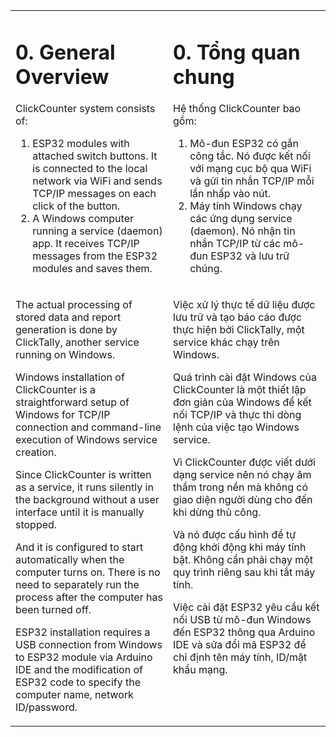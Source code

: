 <table style="border-style: none">
<tr style="border-style: none">
<td valign="top" width="50%" style="border-style: none">

# 0. General Overview

ClickCounter system consists of:

1. ESP32 modules with attached switch buttons. It is connected to the local network via WiFi and sends TCP/IP messages on each click of the button.
2. A Windows computer running a service (daemon) app. It receives TCP/IP messages from the ESP32 modules and saves them.

</td>
<td valign="top" width="50%" style="border-style: none">

# 0. Tổng quan chung

Hệ thống ClickCounter bao gồm:

1. Mô-đun ESP32 có gắn công tắc. Nó được kết nối với mạng cục bộ qua WiFi và gửi tin nhắn TCP/IP mỗi lần nhấp vào nút.
2. Máy tính Windows chạy các ứng dụng service (daemon). Nó nhận tin nhắn TCP/IP từ các mô-đun ESP32 và lưu trữ chúng.

</td>
</tr>
<tr style="border-style: none">
<td valign="top" width="50%" style="border-style: none">

The actual processing of stored data and report generation is done by ClickTally, another service running on Windows.

Windows installation of ClickCounter is a straightforward setup of Windows for TCP/IP connection and command-line execution of Windows service creation.

Since ClickCounter is written as a service, it runs silently in the background without a user interface until it is manually stopped.

And it is configured to start automatically when the computer turns on.  There is no need to separately run the process after the computer has been turned off.

ESP32 installation requires a USB connection from Windows to ESP32 module via Arduino IDE and the modification of ESP32 code to specify the computer name, network ID/password.

</td>
<td valign="top" width="50%" style="border-style: none">

Việc xử lý thực tế dữ liệu được lưu trữ và tạo báo cáo được thực hiện bởi ClickTally, một service khác chạy trên Windows.

Quá trình cài đặt Windows của ClickCounter là một thiết lập đơn giản của Windows để kết nối TCP/IP và thực thi dòng lệnh của việc tạo Windows service.

Vì ClickCounter được viết dưới dạng service nên nó chạy âm thầm trong nền mà không có giao diện người dùng cho đến khi dừng thủ công.

Và nó được cấu hình để tự động khởi động khi máy tính bật. Không cần phải chạy một quy trình riêng sau khi tắt máy tính.

Việc cài đặt ESP32 yêu cầu kết nối USB từ mô-đun Windows đến ESP32 thông qua Arduino IDE và sửa đổi mã ESP32 để chỉ định tên máy tính, ID/mật khẩu mạng.

</td>
</tr>
</table>
